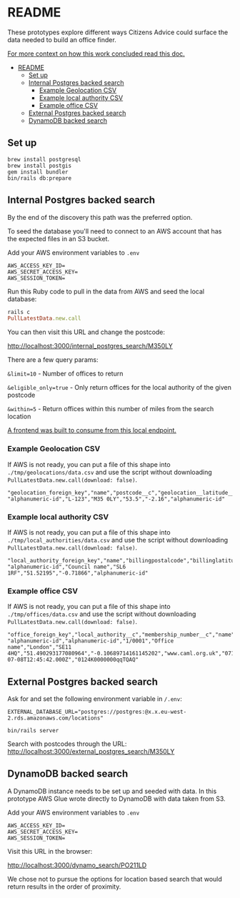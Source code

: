 # README

These prototypes explore different ways Citizens Advice could surface the data needed to build an office finder.

[For more context on how this work concluded read this doc.](https://docs.google.com/document/d/1qeUYvFeTEVVdWHqOpGzUn3l_XwpCKRROKuOxqXTXCTQ/edit#)

- [README](#readme)
  - [Set up](#set-up)
  - [Internal Postgres backed search](#internal-postgres-backed-search)
    - [Example Geolocation CSV](#example-geolocation-csv)
    - [Example local authority CSV](#example-local-authority-csv)
    - [Example office CSV](#example-office-csv)
  - [External Postgres backed search](#external-postgres-backed-search)
  - [DynamoDB backed search](#dynamodb-backed-search)

## Set up

```
brew install postgresql
brew install postgis
gem install bundler
bin/rails db:prepare
```

## Internal Postgres backed search

By the end of the discovery this path was the preferred option.

To seed the database you'll need to connect to an AWS account that has the expected files in an S3 bucket.

Add your AWS environment variables to `.env`

```
AWS_ACCESS_KEY_ID=
AWS_SECRET_ACCESS_KEY=
AWS_SESSION_TOKEN=
```

Run this Ruby code to pull in the data from AWS and seed the local database:

```ruby
rails c
PullLatestData.new.call
```

You can then visit this URL and change the postcode:

<http://localhost:3000/internal_postgres_search/M350LY>

There are a few query params:

`&limit=10` - Number of offices to return

`&eligible_only=true` - Only return offices for the local authority of the given postcode

`&within=5` - Return offices within this number of miles from the search location

[A frontend was built to consume from this local endpoint.](https://github.com/dxw/find-your-local-citizens-advice-frontend-prototype)

### Example Geolocation CSV

If AWS is not ready, you can put a file of this shape into `./tmp/geolocations/data.csv` and use the script without downloading `PullLatestData.new.call(download: false)`.

```
"geolocation_foreign_key","name","postcode__c","geolocation__latitude__s","geolocation__longitude__s","local_authority__c"
"alphanumeric-id","L-123","M35 0LY","53.5","-2.16","alphanumeric-id"
```

### Example local authority CSV

If AWS is not ready, you can put a file of this shape into `./tmp/local_authorities/data.csv` and use the script without downloading `PullLatestData.new.call(download: false)`.

```
"local_authority_foreign_key","name","billingpostalcode","billinglatitude","billinglongitude","recordtypeid"
"alphanumeric-id","Council name","SL6 1RF","51.52195","-0.71866","alphanumeric-id"
```

### Example office CSV

If AWS is not ready, you can put a file of this shape into `./tmp/offices/data.csv` and use the script without downloading `PullLatestData.new.call(download: false)`.

```
"office_foreign_key","local_authority__c","membership_number__c","name","billingcity","billingpostalcode","billinglatitude","billinglongitude","website","phone","email__c","closed__c","lastmodifieddate","recordtypeid"
"alphanumeric-id","alphanumeric-id","1/0001","Office name","London","SE11 4HQ","51.490293177080964","-0.10689714161145202","www.caml.org.uk","07123456789","email@example.org.uk","false","2022-07-08T12:45:42.000Z","0124K0000000qqTQAQ"
```

## External Postgres backed search

Ask for and set the following environment variable in `/.env`:

```
EXTERNAL_DATABASE_URL="postgres://postgres:@x.x.eu-west-2.rds.amazonaws.com/locations"
```

```
bin/rails server
```

Search with postcodes through the URL:
<http://localhost:3000/external_postgres_search/M350LY>

## DynamoDB backed search

A DynamoDB instance needs to be set up and seeded with data. In this prototype AWS Glue wrote directly to DynamoDB with data taken from S3.

Add your AWS environment variables to `.env`

```
AWS_ACCESS_KEY_ID=
AWS_SECRET_ACCESS_KEY=
AWS_SESSION_TOKEN=
```

Visit this URL in the browser:

<http://localhost:3000/dynamo_search/PO211LD>

We chose not to pursue the options for location based search that would return results in the order of proximity.
